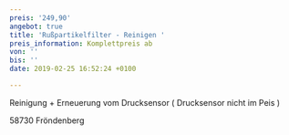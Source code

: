 ```yaml
---
preis: '249,90'
angebot: true
title: 'Rußpartikelfilter - Reinigen '
preis_information: Komplettpreis ab
von: ''
bis: ''
date: 2019-02-25 16:52:24 +0100

---
```

Reinigung + Erneuerung vom Drucksensor ( Drucksensor nicht im Peis )

58730 Fröndenberg